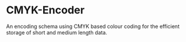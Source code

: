 # CMYK-Encoder
An encoding schema using CMYK based colour coding for the efficient storage of short and medium length data.
